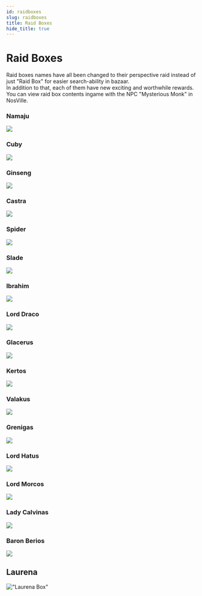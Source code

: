 ```yaml
---
id: raidboxes
slug: raidboxes
title: Raid Boxes
hide_title: true
---
```


# Raid Boxes
Raid boxes names have all been changed to their perspective raid instead of just "Raid Box" for easier search-ability in bazaar.  
In addition to that, each of them have new exciting and worthwhile rewards.  
You can view raid box contents ingame with the NPC "Mysterious Monk" in NosVille.


### Namaju
![](https://i.imgur.com/yfXFfEQ.png)

### Cuby
![](https://i.imgur.com/MqVAgll.png)

### Ginseng
![](https://i.imgur.com/fTnhW8x.png)

### Castra
![](https://i.imgur.com/JtUnh4E.png)

### Spider
![](https://i.imgur.com/5uszYf8.png)

### Slade
![](https://i.imgur.com/WfaEYRx.png)

### Ibrahim
![](https://i.imgur.com/dPWPFMs.png)

### Lord Draco
![](https://i.imgur.com/8NSpzkq.png)

### Glacerus
![](https://i.imgur.com/sXKXtr9.png)

### Kertos
![](https://i.imgur.com/OEPxEoz.png)

### Valakus
![](https://i.imgur.com/971zyzh.png)

### Grenigas
![](https://i.imgur.com/jgKA1Zd.png)

### Lord Hatus
![](https://i.imgur.com/ayr1chV.png)

### Lord Morcos
![](https://i.imgur.com/6Srf5CS.png)

### Lady Calvinas
![](https://i.imgur.com/rSUVUI4.png)

### Baron Berios
![](https://i.imgur.com/HxFU7Pj.png)

## Laurena
!["Laurena Box"](https://i.imgur.com/wjod7u9.png)